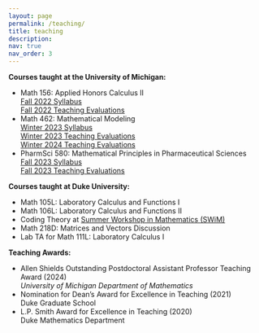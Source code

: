 ```yaml
---
layout: page
permalink: /teaching/
title: teaching
description: 
nav: true
nav_order: 3
---
```


**Courses taught at the University of Michigan:** 
* Math 156: Applied Honors Calculus II\
[Fall 2022 Syllabus](/assets/pdf/156_syllabus.pdf)\
[Fall 2022 Teaching Evaluations](/assets/pdf/FA2022_156_evals.pdf)
* Math 462: Mathematical Modeling\
[Winter 2023 Syllabus](/assets/pdf/462_syllabus.pdf)\
[Winter 2023 Teaching Evaluations](/assets/pdf/WN2023_462_evals.pdf)\
[Winter 2024 Teaching Evaluations](/assets/pdf/WN2024_462_evals.pdf)
* PharmSci 580: Mathematical Principles in Pharmaceutical Sciences\
[Fall 2023 Syllabus](/assets/pdf/580_syllabus.pdf)\
[Fall 2023 Teaching Evaluations](/assets/pdf/FA2023_580_evals.pdf)

**Courses taught at Duke University:**
* Math 105L: Laboratory Calculus and Functions I
* Math 106L: Laboratory Calculus and Functions II
* Coding Theory at [Summer Workshop in Mathematics (SWiM)](https://sites.duke.edu/swim/)
* Math 218D: Matrices and Vectors Discussion
* Lab TA for Math 111L: Laboratory Calculus I

**Teaching Awards:**
* Allen Shields Outstanding Postdoctoral Assistant Professor Teaching Award (2024)\
_University of Michigan Department of Mathematics_
* Nomination for Dean’s Award for Excellence in Teaching (2021)\
Duke Graduate School
* L.P. Smith Award for Excellence in Teaching (2020)\
Duke Mathematics Department




